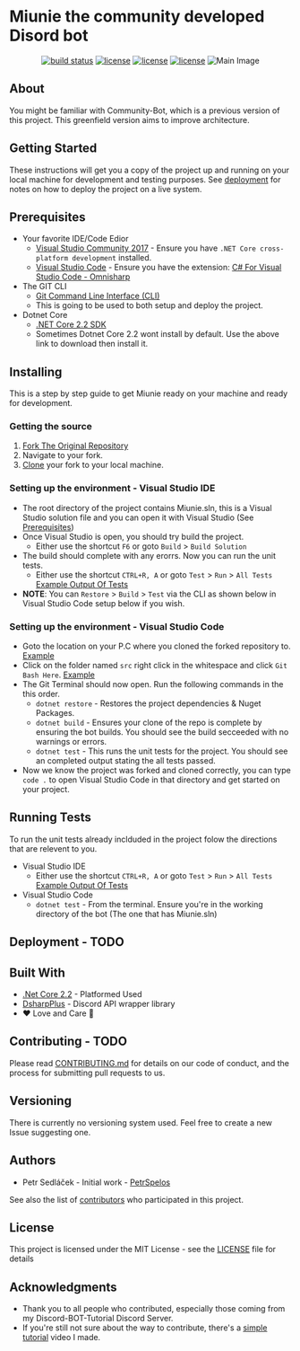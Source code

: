 # Miunie the community developed Disord bot

<p align="center">
<a href="https://ci.appveyor.com/project/discord-bot-tutorial/miunie"><img src="https://ci.appveyor.com/api/projects/status/cpaukw10ih35jl69?svg=true" alt="build status"></a>
<a href="https://github.com/discord-bot-tutorial/Miunie/graphs/contributors"><img src="https://img.shields.io/github/contributors/discord-bot-tutorial/Miunie.svg" alt="license"></a>
<a href="https://discord.gg/cGhEZuk"><img src="https://img.shields.io/discord/377879473158356992.svg" alt="license"></a>
<a href="https://github.com/discord-bot-tutorial/Miunie/blob/master/LICENSE"><img src="https://img.shields.io/badge/license-MIT-blue.svg" alt="license"></a>
<img src="https://cdn.discordapp.com/attachments/530332932158783488/531892114041208863/MiunieThumb.png" alt = "Main Image"></a>
</p>

## About

You might be familiar with Community-Bot, which is a previous version of this project. This greenfield version aims to improve architecture.

## Getting Started

These instructions will get you a copy of the project up and running on your local machine for development and testing purposes. See [deployment](#deployment) for notes on how to deploy the project on a live system.

## Prerequisites

- Your favorite IDE/Code Edior
  - [Visual Studio Community 2017](https://www.visualstudio.com/thank-you-downloading-visual-studio/?sku=Community&rel=15) - Ensure you have `.NET Core cross-platform development` installed.
  - [Visual Studio Code](https://code.visualstudio.com/) - Ensure you have the extension: [C# For Visual Studio Code - Omnisharp](https://marketplace.visualstudio.com/items?itemName=ms-vscode.csharp)
- The GIT CLI
  - [Git Command Line Interface (CLI)](https://git-scm.com/downloads)
  - This is going to be used to both setup and deploy the project.
- Dotnet Core
  - [.NET Core 2.2 SDK](https://dotnet.microsoft.com/download/dotnet-core/2.2)
  - Sometimes Dotnet Core 2.2 wont install by default. Use the above link to download then install it.

## Installing

This is a step by step guide to get Miunie ready on your machine and ready for development.

### Getting the source

1. [Fork The Original Repository](https://help.github.com/articles/fork-a-repo/)
2. Navigate to your fork.
3. [Clone](https://help.github.com/articles/cloning-a-repository/) your fork to your local machine.

### Setting up the environment - Visual Studio IDE

- The root directory of the project contains Miunie.sln, this is a Visual Studio solution file and you can open it with Visual Studio (See [Prerequisites](#Prerequisites))
- Once Visual Studio is open, you should try build the project.
  - Either use the shortcut `F6` or goto `Build` > `Build Solution`
- The build should complete with any erorrs. Now you can run the unit tests.
  - Either use the shortcut `CTRL+R, A` or goto `Test` > `Run` > `All Tests` [Example Output Of Tests](https://i.gyazo.com/da85fac25967d0f740cfa7c91a2fb182.png)
- **NOTE**: You can `Restore` > `Build` > `Test` via the CLI as shown below in Visual Studio Code setup below if you wish.

### Setting up the environment - Visual Studio Code

- Goto the location on your P.C where you cloned the forked repository to. [Example](https://i.gyazo.com/57b6aecdb110529c7e61cee7db5b0757.png)
- Click on the folder named `src` right click in the whitespace and click `Git Bash Here`. [Example](https://i.gyazo.com/57f3233e7ca1a488fbdef8a855a750f9.png)
- The Git Terminal should now open. Run the following commands in the this order.
  - `dotnet restore` - Restores the project dependencies & Nuget Packages.
  - `dotnet build` - Ensures your clone of the repo is complete by ensuring the bot builds. You should see the build secceeded with no warnings or errors.
  - `dotnet test` - This runs the unit tests for the project. You should see an completed output stating the all tests passed.
- Now we know the project was forked and cloned correctly, you can type `code .` to open Visual Studio Code in that directory and get started on your project.

## Running Tests

To run the unit tests already inclduded in the project folow the directions that are relevent to you.

- Visual Studio IDE
  - Either use the shortcut `CTRL+R, A` or goto `Test` > `Run` > `All Tests` [Example Output Of Tests](https://i.gyazo.com/da85fac25967d0f740cfa7c91a2fb182.png)
- Visual Studio Code
  - `dotnet test` - From the terminal. Ensure you're in the working directory of the bot (The one that has Miunie.sln)

## Deployment - TODO

## Built With

- [.Net Core 2.2](https://dotnet.microsoft.com/download/dotnet-core/2.2) - Platformed Used
- [DsharpPlus](https://github.com/DSharpPlus/DSharpPlus) - Discord API wrapper library
- ❤️ Love and Care 💙

## Contributing - TODO

Please read [CONTRIBUTING.md](TODO) for details on our code of conduct, and the process for submitting pull requests to us.

## Versioning

There is currently no versioning system used. Feel free to create a new Issue suggesting one.

## Authors

- Petr Sedláček - Initial work - [PetrSpelos](https://github.com/petrspelos)

See also the list of [contributors](https://github.com/discord-bot-tutorial/Miunie/graphs/contributors) who participated in this project.

## License

This project is licensed under the MIT License - see the [LICENSE](https://github.com/discord-bot-tutorial/Miunie/blob/master/LICENSE) file for details

## Acknowledgments

- Thank you to all people who contributed, especially those coming from my Discord-BOT-Tutorial Discord Server.
- If you're still not sure about the way to contribute, there's a [simple tutorial](https://www.youtube.com/watch?v=85s_-i4hHbM) video I made.